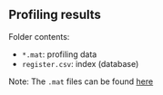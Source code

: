 ## Profiling results

Folder contents:
- `*.mat`:		profiling data
- `register.csv`:	index (database)


Note: The `.mat` files can be found [here]()